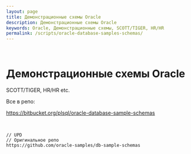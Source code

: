 ```yaml
---
layout: page
title: Демонстрационные схемы Oracle
description: Демонстрационные схемы Oracle
keywords: Oracle, Демонстрационные схемы, SCOTT/TIGER, HR/HR
permalink: /scripts/oracle-database-samples-schemas/
---
```


<br/>

# Демонстрационные схемы Oracle

SCOTT/TIGER, HR/HR etc.

Все в репо:

https://bitbucket.org/plsql/oracle-database-sample-schemas

<br/>

```
// UPD
// Оригинальное репо
https://github.com/oracle-samples/db-sample-schemas
```
